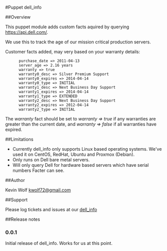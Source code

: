 #Puppet dell_info

##Overview

This puppet module adds custom facts aquired by querying https://api.dell.com/.

We use this to track the age of our mission critical production servers. 

Customer facts added, may very based on your warranty details:


```
      purchase_date => 2011-04-13
      server_age => 2.16 years
      warranty => true
      warranty0_desc => Silver Premium Support
      warranty0_expires => 2014-04-14
      warranty0_type => INITIAL
      warranty1_desc => Next Business Day Support
      warranty1_expires => 2014-04-14
      warranty1_type => EXTENDED
      warranty2_desc => Next Business Day Support
      warranty2_expires => 2012-04-14
      warranty2_type => INITIAL

```

The _warranty_ fact should be set to _warranty => true_ if any warranties are greater than the current date, and _warranty => false_ if all warranties have expired.

##Limitations

* Currently dell_info only supports Linux based operating systems.  We've used it on CentOS, RedHat, Ubuntu and Proxmox (Debian).
* Only runs on Dell bare metal servers.
* Will only query Dell for hardware based servers which have serial numbers Facter can see.

##Author

Kevin Wolf
kwolf72@gmail.com

##Support

Please log tickets and issues at our [dell_info](https://github.com/kwolf/dell_info/issues)


##Release notes

### 0.0.1

Initial release of dell_info.  Works for us at this point.


